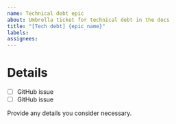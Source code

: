 ```yaml
---
name: Technical debt epic
about: Umbrella ticket for technical debt in the docs 
title: "[Tech debt] {epic_name}"
labels: 
assignees:
---
```


# Details

- [ ] GitHub issue
- [ ] GitHub issue

Provide any details you consider necessary.
